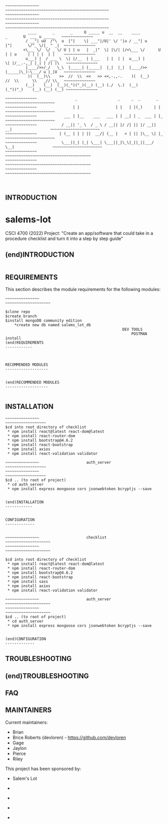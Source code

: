 ~~~~~~~~~~~~~~~~~~~~~~~~~~~~~~~~~~~~~~~~~~~~~~~~~~~~~~~~~~~~~~~~~~~~~~~~~~~~~~~~~~~~~~~~~~~~~~~~~~~~~~~~~~~~~~
~~~~~~~~~~~~~~~													~~~~~~~~~~~~~~~~~~~~~~~~~~~~~~~~~~~~~~~~~~~~~~
~~~~~~~~~~~~~~~													~~~~~~~~~~~~~~~~~~~~~~~~~~~~~~~~~~~~~~~~~~~~~~
~~~~~~~~~~~~~~~													~~~~~~~~~~~~~~~~~~~~~~~~~~~~~~~~~~~~~~~~~~~~~~
		  ____       _       _     U _____ u  __  __    ____           _       U  ___ u _____   ~~~~~~~~~~~~~~
		 / __"| uU  /"\  u  |"|    \| ___"|/U|' \/ '|u / __"| u       |"|       \/"_ \/|_ " _|  ~~~~~~~~~~~~~~
		<\___ \/  \/ _ \/ U | | u   |  _|"  \| |\/| |/<\___ \/      U | | u     | | | |  | |    ~~~~~~~~~~~~~~
		 u___) |  / ___ \  \| |/__  | |___   | |  | |  u___) |       \| |/__.-,_| |_| | /| |\   ~~~~~~~~~~~~~~
		 |____/>>/_/   \_\  |_____| |_____|  |_|  |_|  |____/>>       |_____|\_)-\___/ u |_|U   ~~~~~~~~~~~~~~
		  )(  (__)\\    >>  //  \\  <<   >> <<,-,,-.    )(  (__)      //  \\      \\   _// \\_  ~~~~~~~~~~~~~~
		 (__)    (__)  (__)(_")("_)(__) (__) (./  \.)  (__)          (_")("_)    (__) (__) (__) ~~~~~~~~~~~~~~
~~~~~~~~~~~~~~~~~~~~~~~~~~~~~~~~~~~~~~~~~~~~~~~~~~~~~~~~~~~~~~~~~~~~~~~~~~~~~~~~~~~~~~~~~~~~~~~~~~~~~~~~~~~~~~
~~~~~~~~~~~~~~~~~~~~~~~~~~~~~~~~~~~~~~~~~~~~~~~~~~~~~~~~~~~~~~~~~~~~~~~~~~~~~~~~~~~~~~~~~~~~~~~~~~~~~~~~~~~~~~
~~~~~~~~~~~~~~  		       _                  _     _  _       _                    ~~~~~~~~~~~~~~~~~~~~~~
~~~~~~~~~~~~~~			      | |                | |   | |(_)     | |                   ~~~~~~~~~~~~~~~~~~~~~~
~~~~~~~~~~~~~~			  ___ | |__    ___   ___ | | __| | _  ___ | |_                  ~~~~~~~~~~~~~~~~~~~~~~
~~~~~~~~~~~~~~			 / __|| '_ \  / _ \ / __|| |/ /| || |/ __|| __|                 ~~~~~~~~~~~~~~~~~~~~~~
~~~~~~~~~~~~~~			| (__ | | | ||  __/| (__ |   < | || |\__ \| |_                  ~~~~~~~~~~~~~~~~~~~~~~
~~~~~~~~~~~~~~			 \___||_| |_| \___| \___||_|\_\|_||_||___/ \__|                 ~~~~~~~~~~~~~~~~~~~~~~
~~~~~~~~~~~~~~			    									        ~~~~~~~~~~~~~~~~~~~~~~~~~~~~~~~~~~~~~~
~~~~~~~~~~~~~~													        ~~~~~~~~~~~~~~~~~~~~~~~~~~~~~~~~~~~~~~
~~~~~~~~~~~~~~													        ~~~~~~~~~~~~~~~~~~~~~~~~~~~~~~~~~~~~~~
~~~~~~~~~~~~~~~~~~~~~~~~~~~~~~~~~~~~~~~~~~~~~~~~~~~~~~~~~~~~~~~~~~~~~~~~~~~~~~~~~~~~~~~~~~~~~~~~~~~~~~~~~~~~~~
~~~~~~~~~~~~~~~~~~~~~~~~~~~~~~~~~~~~~~~~~~~~~~~~~~~~~~~~~~~~~~~~~~~~~~~~~~~~~~~~~~~~~~~~~~~~~~~~~~~~~~~~~~~~~~
~~~~~~~~~~~~~~~~~~~~~~~~~~~~~~~~~~~~~~~~~~~~~~~~~~~~~~~~~~~~~~~~~~~~~~~~~~~~~~~~~~~~~~~~~~~~~~~~~~~~~~~~~~~~~~



~~~~~~~~~~~~~~~~~~~~~~~~~~~~~~~~~~~~~~~~~~~~~~~~~~~~~~~~~~~~~~~~~~~~~~~~~~~~~~~~~~~~~~~~~~~~~~~~~~~~~~~~~~~~~~
~~~~~~~~~~~~~~~~~~~~~~~~~~~~~~~~~~~~~~~~~~~~~~~~~~~~~~~~~~~~~~~~~~~~~~~~~~~~~~~~~~~~~~~~~~~~~~~~~~~~~~~~~~~~~~
INTRODUCTION
------------

# salems-lot
CSCI 4700 (2022) Project: "Create an app/software that could take in a procedure checklist and turn it into a step by step guide"

(end)INTRODUCTION
------------

~~~~~~~~~~~~~~~~~~~~~~~~~~~~~~~~~~~~~~~~~~~~~~~~~~~~~~~~~~~~~~~~~~~~~~~~~~~~~~~~~~~~~~~~~~~~~~~~~~~~~~~~~~~~~~
~~~~~~~~~~~~~~~~~~~~~~~~~~~~~~~~~~~~~~~~~~~~~~~~~~~~~~~~~~~~~~~~~~~~~~~~~~~~~~~~~~~~~~~~~~~~~~~~~~~~~~~~~~~~~~
REQUIREMENTS
------------

This section describes the module requirements for the following modules:
~~~~~~~~~~~~~~~						Project						~~~~~~~~~~~~~~~~~~~~
~~~~~~~~~~~~~~~													~~~~~~~~~~~~~~~~~~~~
			
$clone repo
$create branch
$install mongoDB community edition
	*create new db named salems_lot_db
													DEV TOOLS
														POSTMAN install 							
(end)REQUIREMENTS
------------



~~~~~~~~~~~~~~~~~~~~~~~~~~~~~~~~~~~~~~~~~~~~~~~~~~~~~~~~~~~~~~~~~~~~~~~~~~~~~~~~~~~~~~~~~~~~~~~~~~~~~~~~~~~~~~
~~~~~~~~~~~~~~~~~~~~~~~~~~~~~~~~~~~~~~~~~~~~~~~~~~~~~~~~~~~~~~~~~~~~~~~~~~~~~~~~~~~~~~~~~~~~~~~~~~~~~~~~~~~~~~
RECOMMENDED MODULES
-------------------


(end)RECOMMENDED MODULES
-------------------
~~~~~~~~~~~~~~~~~~~~~~~~~~~~~~~~~~~~~~~~~~~~~~~~~~~~~~~~~~~~~~~~~~~~~~~~~~~~~~~~~~~~~~~~~~~~~~~~~~~~~~~~~~~~~~





~~~~~~~~~~~~~~~~~~~~~~~~~~~~~~~~~~~~~~~~~~~~~~~~~~~~~~~~~~~~~~~~~~~~~~~~~~~~~~~~~~~~~~~~~~~~~~~~~~~~~~~~~~~~~~
~~~~~~~~~~~~~~~~~~~~~~~~~~~~~~~~~~~~~~~~~~~~~~~~~~~~~~~~~~~~~~~~~~~~~~~~~~~~~~~~~~~~~~~~~~~~~~~~~~~~~~~~~~~~~~
INSTALLATION
------------
~~~~~~~~~~~~~~~						checklist						                        ~~~~~~~~~~~~~~~~~~
~~~~~~~~~~~~~~~													                            ~~~~~~~~~~~~~~~~~~
$cd into root directory of checklist
 * npm install react@latest react-dom@latest
 * npm install react-router-dom
 * npm install bootstrap@4.6.2
 * npm install react-bootstrap
 * npm install axios
 * npm install react-validation validator

~~~~~~~~~~~~~~~						auth_server						                        ~~~~~~~~~~~~~~~~~~
~~~~~~~~~~~~~~~													                            ~~~~~~~~~~~~~~~~~~
$cd .. (to root of project)
 * cd auth_server
 * npm install express mongoose cors jsonwebtoken bcryptjs --save


(end)INSTALLATION
------------


~~~~~~~~~~~~~~~~~~~~~~~~~~~~~~~~~~~~~~~~~~~~~~~~~~~~~~~~~~~~~~~~~~~~~~~~~~~~~~~~~~~~~~~~~~~~~~~~~~~~~~~~~~~~~~
~~~~~~~~~~~~~~~~~~~~~~~~~~~~~~~~~~~~~~~~~~~~~~~~~~~~~~~~~~~~~~~~~~~~~~~~~~~~~~~~~~~~~~~~~~~~~~~~~~~~~~~~~~~~~~
CONFIGURATION
-------------


~~~~~~~~~~~~~~~						checklist						~~~~~~~~~~~~~~~~~~~~
~~~~~~~~~~~~~~~													~~~~~~~~~~~~~~~~~~~~

$cd into root directory of checklist
 * npm install react@latest react-dom@latest
 * npm install react-router-dom
 * npm install bootstrap@4.6.2
 * npm install react-bootstrap
 * npm install sass
 * npm install axios
 * npm install react-validation validator

~~~~~~~~~~~~~~~						auth_server						~~~~~~~~~~~~~~~~~~~~
~~~~~~~~~~~~~~~													~~~~~~~~~~~~~~~~~~~~
$cd .. (to root of project)
 * cd auth_server
 * npm install express mongoose cors jsonwebtoken bcryptjs --save


(end)CONFIGURATION
-------------
~~~~~~~~~~~~~~~~~~~~~~~~~~~~~~~~~~~~~~~~~~~~~~~~~~~~~~~~~~~~~~~~~~~~~~~~~~~~~~~~~~~~~~~~~~~~~~~~~~~~~~~~~~~~~~


TROUBLESHOOTING
---------------

(end)TROUBLESHOOTING
---------------

FAQ
---

MAINTAINERS
-----------

Current maintainers:
 * Brian
 * Brice Roberts (devloren) - https://github.com/devloren
 * Gage  
 * Jaylon
 * Pierce
 * Riley

 
This project has been sponsored by:
 * Salem's Lot
 *  ~~~ Middle Tennessee State University
 *  ~~~ Computer Science Department
 *  ~~~ Software Engineering CSCI-4700
 *  ~~~ Fall 2022 Group Project